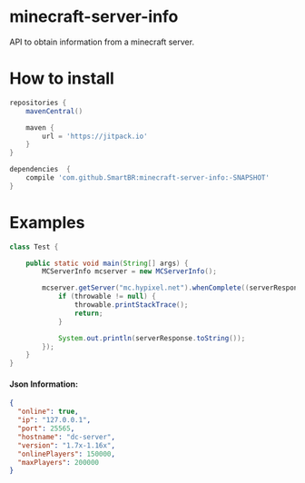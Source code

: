 # minecraft-server-info
API to obtain information from a minecraft server.

# How to install
```groovy
repositories {
    mavenCentral()

    maven {
        url = 'https://jitpack.io'
    }
}

dependencies  {
    compile 'com.github.SmartBR:minecraft-server-info:-SNAPSHOT'
}
```

# Examples
```java
class Test {

    public static void main(String[] args) {
        MCServerInfo mcserver = new MCServerInfo();

        mcserver.getServer("mc.hypixel.net").whenComplete((serverResponse, throwable) -> {
            if (throwable != null) {
                throwable.printStackTrace();
                return;
            }

            System.out.println(serverResponse.toString());
        });
    }
}
```

#### Json Information:
```json
{
  "online": true,
  "ip": "127.0.0.1",
  "port": 25565,
  "hostname": "dc-server",
  "version": "1.7x-1.16x",
  "onlinePlayers": 150000,
  "maxPlayers": 200000
}
```